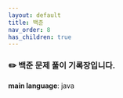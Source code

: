 ```yaml
---
layout: default
title: 백준
nav_order: 8
has_children: true
---
```


### :pencil2: 백준 문제 풀이 기록장입니다.  
**main language**: java  